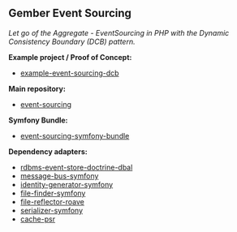 ## Gember Event Sourcing

_Let go of the Aggregate - EventSourcing in PHP with the Dynamic Consistency Boundary (DCB) pattern._

**Example project / Proof of Concept:** 
- [example-event-sourcing-dcb](https://github.com/GemberPHP/example-event-sourcing-dcb)

**Main repository:** 
- [event-sourcing](https://github.com/GemberPHP/event-sourcing)

**Symfony Bundle:** 
- [event-sourcing-symfony-bundle](https://github.com/GemberPHP/event-sourcing-symfony-bundle)

**Dependency adapters:**
- [rdbms-event-store-doctrine-dbal](https://github.com/GemberPHP/rdbms-event-store-doctrine-dbal)
- [message-bus-symfony](https://github.com/GemberPHP/message-bus-symfony)
- [identity-generator-symfony](https://github.com/GemberPHP/identity-generator-symfony)
- [file-finder-symfony](https://github.com/GemberPHP/file-finder-symfony)
- [file-reflector-roave](https://github.com/GemberPHP/file-reflector-roave)
- [serializer-symfony](https://github.com/GemberPHP/serializer-symfony)
- [cache-psr](https://github.com/GemberPHP/cache-psr)
